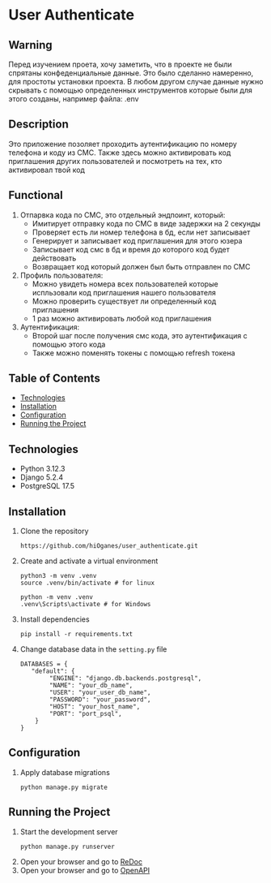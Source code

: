 # User Authenticate

## Warning

Перед изучением проета, хочу заметить, что в проекте 
не были спрятаны конфеденциальные данные.
Это было сделанно намеренно, для простоты установки проекта.
В любом другом случае данные нужно скрывать с помощью определенных инструментов
которые были для этого созданы, например файла: .env

## Description

Это приложение позоляет проходить аутентификацию по номеру телефона и коду из СМС.
Также здесь можно активировать код приглашения других пользователей и посмотреть на тех, кто активировал твой код

## Functional

1. Отпарвка кода по СМС, это отдельный эндпоинт, который:
   - Имитирует отправку кода по СМС в виде задержки на 2 секунды
   - Проверяет есть ли номер телефона в бд, если нет записывает
   - Генерирует и записывает код приглашения для этого юзера
   - Записывает код смс в бд и время до которого код будет действовать
   - Возвращает код который должен был быть отправлен по СМС
2. Профиль пользователя:
   - Можно увидеть номера всех пользователей которые испльзовали код приглашения нашего пользователя
   - Можно проверить существует ли определенный код приглашения
   - 1 раз можно активировать любой код приглашения
3. Аутентификация:
   - Второй шаг после получения смс кода, это аутентификация с помощью этого кода
   - Также можно поменять токены с помощью refresh токена

## Table of Contents

- [Technologies](#technologies)
- [Installation](#installation)
- [Configuration](#configuration)
- [Running the Project](#running-the-project)

## Technologies

- Python 3.12.3
- Django 5.2.4
- PostgreSQL 17.5

## Installation

1. Clone the repository
    ```
    https://github.com/hiOganes/user_authenticate.git
    ```

2. Create and activate a virtual environment
    ```
    python3 -m venv .venv
    source .venv/bin/activate # for linux
   
    python -m venv .venv
    .venv\Scripts\activate # for Windows
    ```

3. Install dependencies
    ```
    pip install -r requirements.txt
    ```

4. Change database data in the `setting.py` file
    ```
   DATABASES = {
       "default": {
            "ENGINE": "django.db.backends.postgresql",
            "NAME": "your_db_name",
            "USER": "your_user_db_name",
            "PASSWORD": "your_password",
            "HOST": "your_host_name",
            "PORT": "port_psql",
        }
    }
   
    ```

## Configuration

1. Apply database migrations
    ```
    python manage.py migrate
    ```

## Running the Project

1. Start the development server
    ```
    python manage.py runserver
    ```
3. Open your browser and go to [ReDoc](http://127.0.0.1:8000/api/schema/redoc/)
3. Open your browser and go to [OpenAPI](http://127.0.0.1:8000/api/schema/swagger-ui/)
